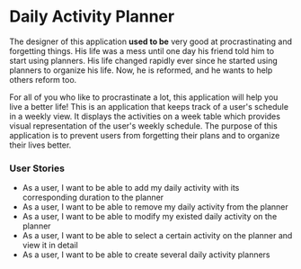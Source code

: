 
# Daily Activity Planner

The designer of this application **used to be** very good at procrastinating and forgetting things.
His life was a mess until one day his friend told him to start using planners. His life changed rapidly
ever since he started using planners to organize his life. Now, he is reformed, and he wants to help 
others reform too. 

For all of you who like to procrastinate a lot, this application will help you live a better life! 
This is an application that keeps track of a user's schedule in a weekly view. It displays the activities 
on a week table which provides visual representation of the user's weekly schedule.
The purpose of this application is to prevent users from forgetting their plans and to 
organize their lives better. 

### User Stories

- As a user, I want to be able to add my daily activity with its corresponding duration to the planner
- As a user, I want to be able to remove my daily activity from the planner
- As a user, I want to be able to modify my existed daily activity on the planner
- As a user, I want to be able to select a certain activity on the planner and view it in detail
- As a user, I want to be able to create several daily activity planners